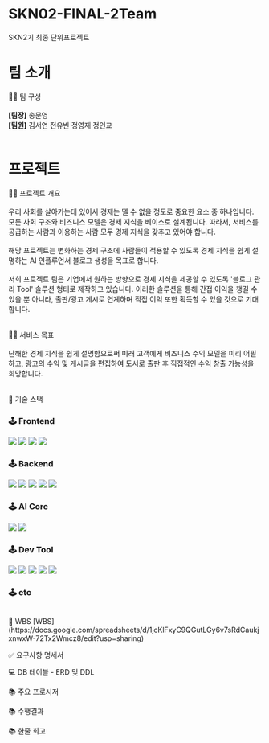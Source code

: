# SKN02-FINAL-2Team
SKN2기 최종 단위프로젝트



#  팀 소개
👩‍🏫 팀 구성 </br></br>
<strong>[팀장]</strong> 송문영 <br/>
<strong>[팀원]</strong> 김서연 전유빈 정영재 정인교
<br/><br/>


#  프로젝트


👨‍🏫 프로젝트 개요</br></br>
우리 사회를 살아가는데 있어서 경제는 뗄 수 없을 정도로 중요한 요소 중 하나입니다. 모든 사회 구조와 비즈니스 모델은 경제 지식을 베이스로 설계됩니다. 따라서, 서비스를 공급하는 사람과 이용하는 사람 모두 경제 지식을 갖추고 있어야 합니다.</br></br>
해당 프로젝트는 변화하는 경제 구조에 사람들이 적용할 수 있도록 경제 지식을 쉽게 설명하는 AI 인플루언서 블로그 생성을 목표로 합니다.</br></br>
저희 프로젝트 팀은 기업에서 원하는 방향으로 경제 지식을 제공할 수 있도록 '블로그 관리 Tool' 솔루션 형태로 제작하고 있습니다. 이러한 솔루션을 통해 간접 이익을 챙길 수 있을 뿐 아니라, 출판/광고 게시로 연계하며 직접 이익 또한 획득할 수 있을 것으로 기대합니다.</br></br>

👩‍🏫 서비스 목표</br></br>
난해한 경제 지식을 쉽게 설명함으로써 미래 고객에게 비즈니스 수익 모델을 미리 어필하고, 광고의 수익 및 게시글을 편집하여 도서로 출판 후 직접적인 수익 창출 가능성을 희망합니다.</br></br>


🔨 기술 스택
<div align=left><h3>🕹️ Frontend</div>
<div align=left>
  <img src="https://img.shields.io/badge/HTML5-E34F26?style=for-the-badge&logo=HTML5&logoColor=white">
  <img src="https://img.shields.io/badge/CSS3-1572B6?style=for-the-badge&logo=CSS3&logoColor=white">
  <img src="https://img.shields.io/badge/JavaScript-F7DF1E?style=for-the-badge&logo=JavaScript&logoColor=white">
  <img src="https://img.shields.io/badge/bootstrap-7952B3?style=for-the-badge&logo=Bootstrap&logoColor=white">
</div>

<div align=left><h3>🕹️ Backend</div>
<div aling=left>
  <img src="https://img.shields.io/badge/Python-3776AB?style=for-the-badge&logo=Python&logoColor=white">
  <img src="https://img.shields.io/badge/Django-092E20?style=for-the-badge&logo=Django&logoColor=white">
  <img src="https://img.shields.io/badge/linux-FCC624?style=for-the-badge&logo=Linux&logoColor=white">
  <img src="https://img.shields.io/badge/sqlite-003B57?style=for-the-badge&logo=Sqlite&logoColor=white">
  <img src="https://img.shields.io/badge/virtualbox-183A61?style=for-the-badge&logo=Virtualbox&logoColor=white">
</div>

<div align=left><h3>🕹️ AI Core</div>
<div align=left>
  <img src="https://img.shields.io/badge/Python-3776AB?style=for-the-badge&logo=Python&logoColor=white">
  <img src="https://img.shields.io/badge/OpenAI-412991?style=for-the-badge&logo=OpenAI&logoColor=white">
</div>

<div align=left><h3>🕹️ Dev Tool </div>
<div align="left">
  <img src="https://img.shields.io/badge/git-F05032?style=for-the-badge&logo=git&logoColor=white">
  <img src="https://img.shields.io/badge/GitHub-181717?style=for-the-badge&logo=GitHub&logoColor=white">
  <img src="https://img.shields.io/badge/Visual Studio Code-008CFF?style=for-the-badge&logo=Visual Studio Code&logoColor=white">
  <img src="https://img.shields.io/badge/Discord-5865F2?style=for-the-badge&logo=Discord&logoColor=white">
  <img src="https://img.shields.io/badge/Notion-000000?style=for-the-badge&logo=Notion&logoColor=white">
</div>

<div align=left><h3>🕹️ etc </div>
</br>
📝 WBS
[WBS](https://docs.google.com/spreadsheets/d/1jcKlFxyC9QGutLGy6v7sRdCaukjxnwxW-72Tx2Wmcz8/edit?usp=sharing)

✅ 요구사항 명세서


💻 DB 테이블 - ERD 및 DDL


📚 주요 프로시저


📚 수행결과


📚 한줄 회고
